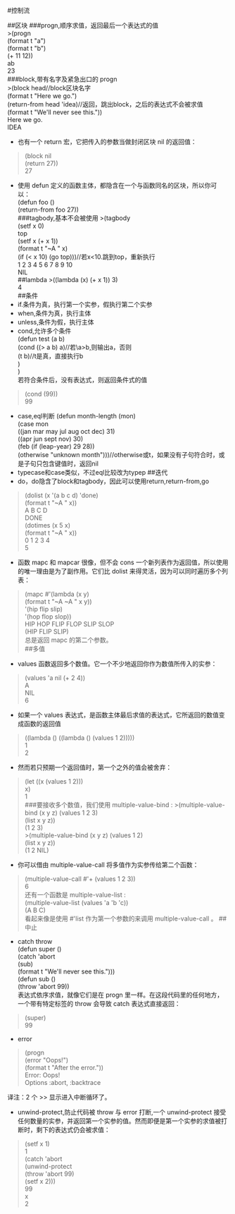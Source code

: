 #控制流

##区块
###progn,顺序求值，返回最后一个表达式的值  
\>(progn  
    (format t "a")  
    (format t "b")  
    (+ 11 12))  
ab  
23  
###block,带有名字及紧急出口的 progn  
\>(block head//block区块名字  
    (format t "Here we go.")  
    (return-from head 'idea)//返回，跳出block，之后的表达式不会被求值  
    (format t "We'll never see this."))  
Here we go.  
IDEA  
- 也有一个 return 宏，它把传入的参数当做封闭区块 nil 的返回值：  
>(block nil  
    (return 27))  
27  
- 使用 defun 定义的函数主体，都隐含在一个与函数同名的区块，所以你可以：  
(defun foo ()  
  (return-from foo 27))  
###tagbody,基本不会被使用
\>(tagbody  
    (setf x 0)  
    top  
      (setf x (+ x 1))  
      (format t "~A " x)  
      (if (< x 10) (go top)))//若x<10.跳到top，重新执行  
1 2 3 4 5 6 7 8 9 10  
NIL  
##lambda
\>((lambda (x) (+ x 1)) 3)  
4  
##条件
- if.条件为真，执行第一个实参，假执行第二个实参
- when,条件为真，执行主体
- unless,条件为假，执行主体
- cond,允许多个条件  
(defun  test (a b)  
  (cond ((> a b) a)//若\a>b,则输出a，否则  
        (t b)//t是真，直接执行b  
  )  
)  
若符合条件后，没有表达式，则返回条件式的值  
>(cond (99))  
99  
- case,eql判断
(defun month-length (mon)  
  (case mon  
    ((jan mar may jul aug oct dec) 31)  
    ((apr jun sept nov) 30)  
    (feb (if (leap-year) 29 28))  
    (otherwise "unknown month")))//otherwise或t，如果没有子句符合时，或是子句只包含键值时，返回nil  
- typecase和case类似，不过eql比较改为typep
##迭代
- do，do隐含了block和tagbody，因此可以使用return,return-from,go  
>(dolist (x '(a b c d) 'done)  
    (format t "~A " x))  
A B C D  
DONE  
>(dotimes (x 5 x)  
  (format t "~A " x))  
0 1 2 3 4  
5  
- 函数 mapc 和 mapcar 很像，但不会 cons 一个新列表作为返回值，所以使用的唯一理由是为了副作用。它们比 dolist 来得灵活，因为可以同时遍历多个列表：
>(mapc #'(lambda (x y)  
          (format t "~A ~A  " x y))  
      '(hip flip slip)  
      '(hop flop slop))  
HIP HOP  FLIP FLOP  SLIP SLOP  
(HIP FLIP SLIP)  
总是返回 mapc 的第二个参数。  
##多值
- values 函数返回多个数值。它一个不少地返回你作为数值所传入的实参：
>(values 'a nil (+ 2 4))  
A  
NIL  
6  
- 如果一个 values 表达式，是函数主体最后求值的表达式，它所返回的数值变成函数的返回值
>((lambda () ((lambda () (values 1 2)))))  
1  
2  
- 然而若只预期一个返回值时，第一个之外的值会被舍弃：  
>(let ((x (values 1 2)))  
    x)  
1  
###要接收多个数值，我们使用 multiple-value-bind :
\>(multiple-value-bind (x y z) (values 1 2 3)  
    (list x y z))  
(1 2 3)  
\>(multiple-value-bind (x y z) (values 1 2)  
    (list x y z))  
(1 2 NIL)  
- 你可以借由 multiple-value-call 将多值作为实参传给第二个函数：  
>(multiple-value-call #'+ (values 1 2 3))  
6  
还有一个函数是 multiple-value-list :  
>(multiple-value-list (values 'a 'b 'c))  
(A B C)  
看起来像是使用 #'list 作为第一个参数的来调用 multiple-value-call 。
##中止
- catch throw  
(defun super ()  
  (catch 'abort  
    (sub)  
    (format t "We'll never see this.")))  
(defun sub ()  
  (throw 'abort 99))  
表达式依序求值，就像它们是在 progn 里一样。在这段代码里的任何地方，一个带有特定标签的 throw 会导致 catch 表达式直接返回：  
>(super)  
99  
- error
>(progn  
    (error "Oops!")  
    (format t "After the error."))  
Error: Oops!  
       Options :abort, :backtrace  
>>  
译注：2 个 >> 显示进入中断循环了。  
- unwind-protect,防止代码被 throw 与 error 打断,一个 unwind-protect 接受任何数量的实参，并返回第一个实参的值。然而即便是第一个实参的求值被打断时，剩下的表达式仍会被求值：  
>(setf x 1)  
1  
>(catch 'abort  
    (unwind-protect  
      (throw 'abort 99)  
      (setf x 2)))  
99  
>x  
2  

